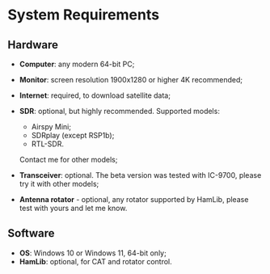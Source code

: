 # System Requirements

## Hardware

- **Computer**: any modern 64-bit PC;
- **Monitor**: screen resolution 1900x1280 or higher  4K recommended;
- **Internet**: required, to download satellite data;
- **SDR**: optional, but highly recommended. Supported models:
  - Airspy Mini;
  - SDRplay (except RSP1b);
  - RTL-SDR.

  Contact me for other models;
- **Transceiver**: optional. The beta version was tested with IC-9700, please try it with other models;
- **Antenna rotator** - optional, any rotator supported by HamLib, please test with yours and let me know.

## Software

- **OS**: Windows 10 or Windows 11, 64-bit only;
- **HamLib**: optional, for CAT and rotator control.
